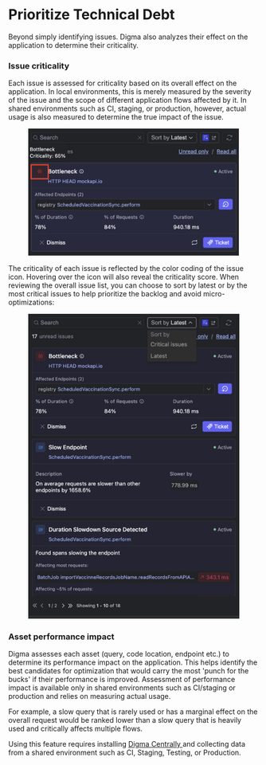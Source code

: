 # Prioritize Technical Debt

Beyond simply identifying issues. Digma also analyzes their effect on the application to determine their criticality.&#x20;

### Issue criticality

Each issue is assessed for criticality based on its overall effect on the application. In local environments, this is merely measured by the severity of the issue and the scope of different application flows affected by it. In shared environments such as CI, staging, or production, however, actual usage is also measured to determine the true impact of the issue.&#x20;

<figure><img src="../.gitbook/assets/image (2) (1) (1) (1).png" alt=""><figcaption></figcaption></figure>

The criticality of each issue is reflected by the color coding of the issue icon. Hovering over the icon will also reveal the criticality score. When reviewing the overall issue list, you can choose to sort by latest or by the most critical issues to help prioritize the backlog and avoid micro-optimizations:

<figure><img src="../.gitbook/assets/image (3).png" alt=""><figcaption></figcaption></figure>

### Asset performance impact

Digma assesses each asset (query, code location, endpoint etc.) to determine its performance impact on the application. This helps identify the best candidates for optimization that would carry the most 'punch for the bucks' if their performance is improved. Assessment of performance impact is available only in shared environments such as CI/staging or production and relies on measuring actual usage.

For example, a slow query that is rarely used or has a marginal effect on the overall request would be ranked lower than a slow query that is heavily used and critically affects multiple flows.

Using this feature requires installing [Digma Centrally ](../installation/central-on-prem-install.md)and collecting data from a shared environment such as CI, Staging, Testing, or Production.





